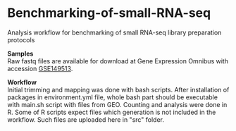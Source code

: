 # Benchmarking-of-small-RNA-seq
Analysis workflow for benchmarking of small RNA-seq library preparation protocols

**Samples**   
Raw fastq files are available for download at Gene Expression Omnibus with accession [GSE149513](https://www.ncbi.nlm.nih.gov/geo/query/acc.cgi?acc=GSE149513). 

**Workflow**   
Initial trimming and mapping was done with bash scripts. After installation of packages in environment.yml file, whole bash part should be executable with main.sh script with files from GEO. Counting and analysis were done in R. Some of R scripts expect files which generation is not included in the workflow. Such files are uploaded here in "src" folder.


